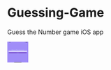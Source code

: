 # Guessing-Game <br>
Guess the Number game iOS app <br>

<a href="url"><img src="https://github.com/uyendinhh/Guessing-Game/blob/master/Simulator%20Screen%20Shot%20-%20iPhone%20X%20-%202018-10-11%20at%2009.37.00.png" align="left" height="48" width="48" ></a>
